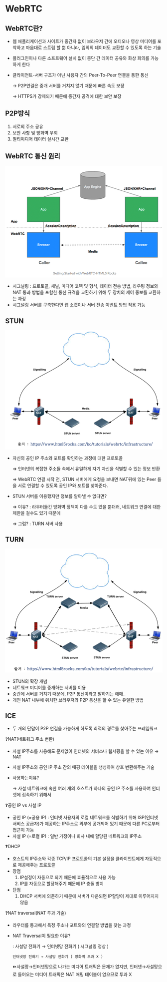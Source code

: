 # WebRTC



## WebRTC란?

- 웹 애플리케이션과 사이트가 중간자 없이 브라우저 간에 오디오나 영상 미디어를 포착하고 마음대로 스트림 할 뿐 아니라, 임의의 데이터도 교환할 수 있도록 하는 기술

- 플러그인이나 다른 소프트웨어 설치 없이 종단 간 데이터 공유와 화상 회의를 가능하게 한다

- 클라이언트-서버 구조가 아닌 사용자 간의 Peer-To-Peer 연결을 통한 통신

    → P2P연결은  중개 서버를 거치지 않기 때문에 빠른 속도 보장

    → HTTPS가 강제되기 때문에 중간자 공격에 대한 보안 보장
    
    

## P2P방식

1. 서로의 주소 공유
2. 보안 사항 및 방화벽 우회
3. 멀티미디어 데이터 실시간 교환



## WebRTC 통신 원리

![stun](/res/webrtcCommunication.png)

- 시그널링 : 프로토콜, 채널, 미디어 코덱 및 형식, 데이터 전송 방법, 라우팅 정보와 NAT 통과 방법을 포함한 통신 규격을 교환하기 위해 두 장치의 제어 종보를 교환하는 과정
- 시그널링 서버를 구축한다면 웹 소켓이나 서버 전송 이벤트 방법 적용 가능



## STUN

![stun](/res/stun.png)

- 자신의 공인 IP 주소와 포트를 확인하는 과정에 대한 프로토콜

    ⇒ 인터넷의 복잡한 주소들 속에서 유일하게 자기 자신을 식별할 수 있는 정보 반환

    ⇒ WebRTC 연결 시작 전, STUN 서버에게 요청을 보내면 NAT뒤에 있는 Peer 들을 서로 연결할 수 있도록 공인 IP와 포트를 찾아준다.

- STUN 서버를 이용했지만 정보를 알아낼 수 없다면?

    ⇒ 이유? : 라우터들간 방화벽 정책이 다를 수도 있을 뿐더러, 네트워크 연결에 대한 제한을 걸수도 있기 때문에

    ⇒ 그럼? : TURN 서버 사용
    
    

## TURN

![stun](/res/turn.png)

- STUN의 확장 개념
- 네트워크 미디어를 중개하는 서버를 이용
- 중간에 서버를 거치기 때문에, P2P 통신이라고 말하기는 애매..
- 개인 NAT 내부에 위치한 브라우저와 P2P 통신을 할 수 있는 유일한 방법



## ICE

- 두 개의 단말이 P2P 연결을 가능하게 하도록 최적의 경로를 찾아주는 프레임워크



❓NAT(네트워크 주소 변환)

- 사설 IP주소를 사용해도 문제없이 인터넷의 서비스나 웹서핑을 할 수 있는 이유 → NAT

- 사설 IP주소와 공인 IP 주소 간의 매핑 테이블을 생성하여 상호 변환해주는 기술

- 사용하는이유?

    → 사설 네트워크에 속한 여러 개의 호스트가 하나의 공인 IP 주소를 사용하여 인터넷에 접속하기 위해서
    
    

❓공인 IP vs 사설 IP

- 공인 IP (=공용 IP) : 인터넷 사용자의 로컬 네트워크를 식별하기 위해 ISP(인터넷 서비스 공급자)가 제공하는 IP주소로 외부에 공개되어 있기 때문에 다른 PC로부터 접근이 가능
- 사설 IP (=로컬 IP) : 일반 가정이나 회사 내에 할당된 네트워크의 IP주소



❓DHCP 

- 호스트의 IP주소와 각종 TCP/IP 프로토콜의 기본 설정을 클라이언트에게 자동적으로 제공해주는 프로토콜
- 장점
    1. IP설정이 자동으로 되기 때문에 효율적으로 사용 가능
    2. IP를 자동으로 할당해주기 때문에 IP 충돌 방지
- 단점
    1. DHCP 서버에 의존하기 때문에 서버가 다운되면 IP할당이 제대로 이루어지지 않음
    
    

❓NAT traversal(NAT 투과 기술) 

- 라우터를 통과해서 특정 주소나 포트와의 연결할 방법을 찾는 과정
- NAT Traversal이 필요한 이유?

    : 사설망 전화기 → 인터넷망 전화기 ( 시그널링 정상 )

      인터넷망 전화기 → 사설망 전화기 ( 방화벽 투과 X )

    ⏩사설망→인터넷망으로 나가는 미디어 트래픽은 문제가 없지만, 인터넷→사설망으로 들어오는 미디어 트래픽은 NAT 매핑 테이블이 없으므로 투과 X